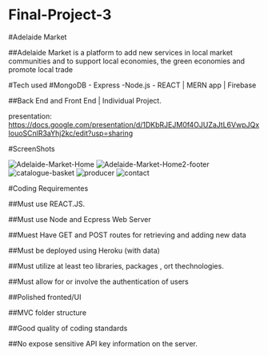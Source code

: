 # Final-Project-3
#Adelaide Market


##Adelaide Market is a platform to add new services in local market communities and to  support local economies, the green economies and promote local trade

#Tech used
#MongoDB - Express -Node.js - REACT  | MERN app | Firebase 

##Back End and Front End | Individual Project. 

presentation: https://docs.google.com/presentation/d/1DKbRJEJM0f4OJUZaJtL6VwpJQxIouoSCnlR3aYhj2kc/edit?usp=sharing


 
#ScreenShots
 
![Adelaide-Market-Home](https://user-images.githubusercontent.com/60838509/90091315-2d51ea80-dd65-11ea-8a08-0e2369a2f490.PNG)
![Adelaide-Market-Home2-footer](https://user-images.githubusercontent.com/60838509/90091436-8588ec80-dd65-11ea-93e0-0863e6f19289.PNG)
![catalogue-basket](https://user-images.githubusercontent.com/60838509/90091442-8a4da080-dd65-11ea-9716-cd977a4159f2.PNG)
![producer](https://user-images.githubusercontent.com/60838509/90091448-90438180-dd65-11ea-939e-8630587ad27c.PNG)
![contact](https://user-images.githubusercontent.com/60838509/90091459-96396280-dd65-11ea-8151-46b62644a26b.PNG)



#Coding Requirementes

##Must use REACT.JS.

##Must use Node and Ecpress Web Server

##Muest Have GET and POST routes for retrieving and adding new data

##Must be deployed using Heroku (with data)

##Must utilize at least teo libraries, packages , ort thechnologies.

##Must allow for or involve the authentication of users 

##Polished fronted/UI

##MVC folder structure

##Good quality of coding standards

##No expose sensitive API key information on the server. 


